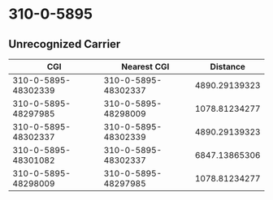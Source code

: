 # 310-0-5895
## Unrecognized Carrier


| CGI | Nearest CGI | Distance |
|-----|-------------|----------|
| 310-0-5895-48302339 | 310-0-5895-48302337 | 4890.29139323 |
| 310-0-5895-48297985 | 310-0-5895-48298009 | 1078.81234277 |
| 310-0-5895-48302337 | 310-0-5895-48302339 | 4890.29139323 |
| 310-0-5895-48301082 | 310-0-5895-48302337 | 6847.13865306 |
| 310-0-5895-48298009 | 310-0-5895-48297985 | 1078.81234277 |
